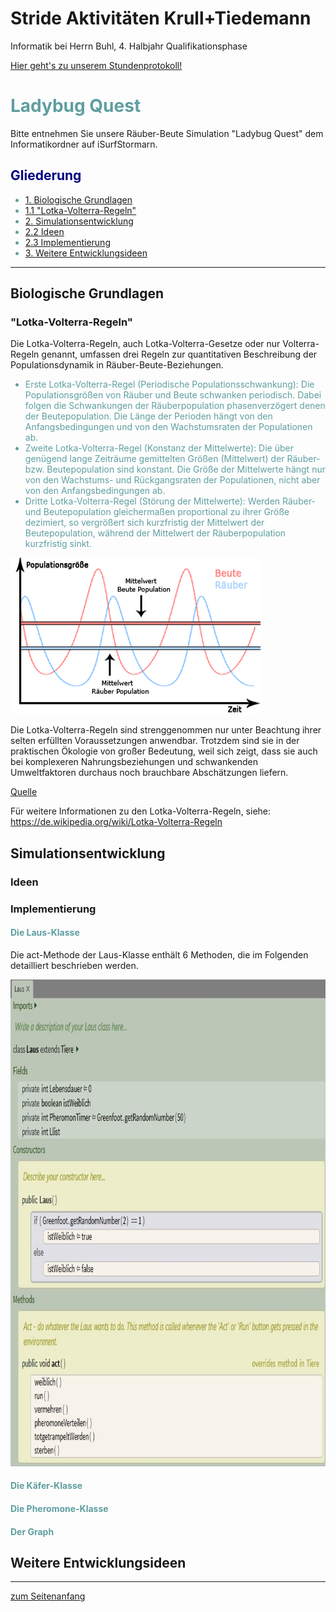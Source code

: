 
<h1 style="color:Navy;"><a id="Übe"><b>Stride Aktivitäten Krull+Tiedemann</b></a></h1>
<p>Informatik bei Herrn Buhl, 4. Halbjahr Qualifikationsphase</p>

<p><a href="https://marliskrull.github.io/Stundenprotokoll_2/">Hier geht's zu unserem Stundenprotokoll!</a></p>
 
<h1 style="color:CadetBlue;"><b>Ladybug Quest</b></h1>
<p>Bitte entnehmen Sie unsere Räuber-Beute Simulation "Ladybug Quest" dem Informatikordner auf iSurfStormarn.</p>
    
<h2 style="color:Navy;">Gliederung</h2>

<ul style="color:CadetBlue;">
      <li><a href="#Bio">1. Biologische Grundlagen </a></li>
      <li><a href="#Lot">1.1 "Lotka-Volterra-Regeln"</a></li>
      <li><a href="#Sim">2. Simulationsentwicklung</a></li>
      <li><a href="#Ide">2.2 Ideen</a></li>
      <li><a href="#Imp">2.3 Implementierung</a></li>
      <li><a href="#Wei">3. Weitere Entwicklungsideen</a></li>   
    </ul>

<hr>

<h2 style="color:Navy;"><a id="Bio">Biologische Grundlagen</a></h2>

<p> 

<h3 style="color:Navy;"><a id="Lot">"Lotka-Volterra-Regeln"</a></h3>

<p> Die Lotka-Volterra-Regeln, auch Lotka-Volterra-Gesetze oder nur Volterra-Regeln genannt, umfassen drei Regeln zur quantitativen Beschreibung der Populationsdynamik in Räuber-Beute-Beziehungen. </p>

<ul style="color:CadetBlue;">
<li>Erste Lotka-Volterra-Regel (Periodische Populationsschwankung): Die Populationsgrößen von Räuber und Beute schwanken periodisch. Dabei folgen die Schwankungen der Räuberpopulation phasenverzögert denen der Beutepopulation. Die Länge der Perioden hängt von den Anfangsbedingungen und von den Wachstumsraten der Populationen ab.</li>
<li>Zweite Lotka-Volterra-Regel (Konstanz der Mittelwerte): Die über genügend lange Zeiträume gemittelten Größen (Mittelwert) der Räuber- bzw. Beutepopulation sind konstant. Die Größe der Mittelwerte hängt nur von den Wachstums- und Rückgangsraten der Populationen, nicht aber von den Anfangsbedingungen ab.</li>
<li>Dritte Lotka-Volterra-Regel (Störung der Mittelwerte): Werden Räuber- und Beutepopulation gleichermaßen proportional zu ihrer Größe dezimiert, so vergrößert sich kurzfristig der Mittelwert der Beutepopulation, während der Mittelwert der Räuberpopulation kurzfristig sinkt.</li>
</ul>

<p><img src="Images/lotka-volterra-kurve.gif" alt="Veranschaulichung der Lotka-Volterra-Regeln" 
style="width:400px;height:250px;border:0;"></p>

<p>Die Lotka-Volterra-Regeln sind strenggenommen nur unter Beachtung ihrer selten erfüllten Voraussetzungen anwendbar. Trotzdem sind sie in der praktischen Ökologie von großer Bedeutung, weil sich zeigt, dass sie auch bei komplexeren Nahrungsbeziehungen und schwankenden Umweltfaktoren durchaus noch brauchbare Abschätzungen liefern.</p>
<p><a href="https://de.wikipedia.org/wiki/Lotka-Volterra-Regeln"> Quelle </a> </p>
<p>Für weitere Informationen zu den Lotka-Volterra-Regeln, siehe: <br> 
<a href="https://de.wikipedia.org/wiki/Lotka-Volterra-Regeln">https://de.wikipedia.org/wiki/Lotka-Volterra-Regeln</a></p>

<h2 style="color:Navy;"><a id="Sim">Simulationsentwicklung</a></h2>

<h3 style="color:Navy;"><a id="Ide">Ideen</a></h3>

<h3 style="color:Navy;"><a id="Imp">Implementierung</a></h3>

<h4 style="color:CadetBlue;">Die Laus-Klasse</h4>

<p>Die act-Methode der Laus-Klasse enthält 6 Methoden, die im Folgenden detailliert beschrieben werden.</p>

<p><img src="Images/Laus1.jpg" style="width:776px;height:779px;border:0;"></p>


<h4 style="color:CadetBlue;">Die Käfer-Klasse</h4>

<h4 style="color:CadetBlue;">Die Pheromone-Klasse</h4>

<h4 style="color:CadetBlue;">Der Graph</h4>


<h2 style="color:Navy;"><a id="Wei">Weitere Entwicklungsideen</a></h2>

<hr>

<p style="color:CadetBlue;"><a href="#Übe">zum Seitenanfang</a></p>
